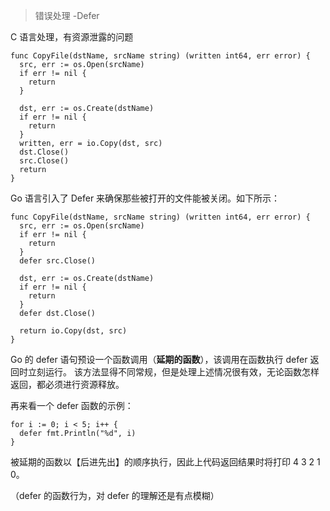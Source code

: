 > 错误处理 -Defer

C 语言处理，有资源泄露的问题

```
func CopyFile(dstName, srcName string) (written int64, err error) {
  src, err := os.Open(srcName)
  if err != nil {
    return 
  }
  
  dst, err := os.Create(dstName)
  if err != nil {
    return 
  }
  written, err = io.Copy(dst, src)
  dst.Close()
  src.Close()
  return
}
```

Go 语言引入了 Defer 来确保那些被打开的文件能被关闭。如下所示：

```
func CopyFile(dstName, srcName string) (written int64, err error) {
  src, err := os.Open(srcName)
  if err != nil {
    return 
  }
  defer src.Close()
  
  dst, err := os.Create(dstName)
  if err != nil {
    return 
  }
  defer dst.Close()
  
  return io.Copy(dst, src)
}

```

Go 的 defer 语句预设一个函数调用（**延期的函数**），该调用在函数执行 defer 返回时立刻运行。
该方法显得不同常规，但是处理上述情况很有效，无论函数怎样返回，都必须进行资源释放。

再来看一个 defer 函数的示例：

```
for i := 0; i < 5; i++ {
  defer fmt.Println("%d", i)
}
```

被延期的函数以【后进先出】的顺序执行，因此上代码返回结果时将打印 4 3 2 1 0。

（defer 的函数行为，对 defer 的理解还是有点模糊）
